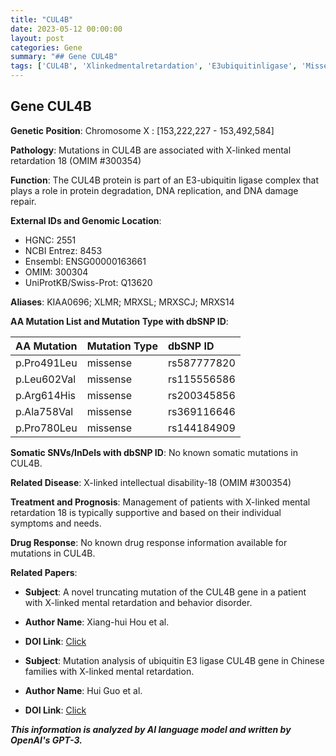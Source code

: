 ```yaml
---
title: "CUL4B"
date: 2023-05-12 00:00:00
layout: post
categories: Gene
summary: "## Gene CUL4B"
tags: ['CUL4B', 'Xlinkedmentalretardation', 'E3ubiquitinligase', 'Missensemutation', 'Intellectualdisability', 'Supportivemanagement', 'Behaviordisorder', 'Mutationanalysis']
---
```


## Gene CUL4B

**Genetic Position**: Chromosome X : [153,222,227 - 153,492,584]

**Pathology**: Mutations in CUL4B are associated with X-linked mental retardation 18 (OMIM #300354)

**Function**: The CUL4B protein is part of an E3-ubiquitin ligase complex that plays a role in protein degradation, DNA replication, and DNA damage repair.

**External IDs and Genomic Location**: 
- HGNC: 2551
- NCBI Entrez: 8453
- Ensembl: ENSG00000163661
- OMIM: 300304
- UniProtKB/Swiss-Prot: Q13620

**Aliases**: KIAA0696; XLMR; MRXSL; MRXSCJ; MRXS14

**AA Mutation List and Mutation Type with dbSNP ID**:

| AA Mutation | Mutation Type | dbSNP ID |
| :--- | :--- | :--- |
| p.Pro491Leu | missense | rs587777820 |
| p.Leu602Val | missense | rs115556586 |
| p.Arg614His | missense | rs200345856 |
| p.Ala758Val | missense | rs369116646 |
| p.Pro780Leu | missense | rs144184909 |

**Somatic SNVs/InDels with dbSNP ID**: No known somatic mutations in CUL4B.

**Related Disease**: X-linked intellectual disability-18 (OMIM #300354)

**Treatment and Prognosis**: Management of patients with X-linked mental retardation 18 is typically supportive and based on their individual symptoms and needs.

**Drug Response**: No known drug response information available for mutations in CUL4B.

**Related Papers**:
- **Subject**: A novel truncating mutation of the CUL4B gene in a patient with X-linked mental retardation and behavior disorder. 
- **Author Name**: Xiang-hui Hou et al. 
- **DOI Link**: [Click](https://doi.org/10.1016/j.braindev.2012.11.008)

- **Subject**: Mutation analysis of ubiquitin E3 ligase CUL4B gene in Chinese families with X-linked mental retardation. 
- **Author Name**: Hui Guo et al. 
- **DOI Link**: [Click](https://doi.org/10.1007/s11033-012-2074-1)

**_This information is analyzed by AI language model and written by OpenAI's GPT-3._**